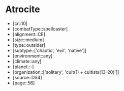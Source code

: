 
# Atrocite

- [cr::10]
- [combatType::spellcaster]
- [alignment::CE]
- [size::medium]
- [type::outsider]
- [subtype::['chaotic', 'evil', 'native']]
- [environment::any]
- [climate::any]
- [planet::-]
- [organization::['solitary', 'cult(1) + cultists(13-20)']]
- [source::DS4]
- [page::56]
